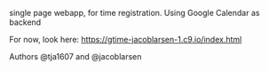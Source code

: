single page webapp, for time registration. Using Google Calendar as backend

For now, look here: https://gtime-jacoblarsen-1.c9.io/index.html

Authors @tja1607 and @jacoblarsen